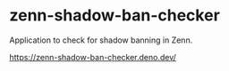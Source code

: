 # zenn-shadow-ban-checker

Application to check for shadow banning in Zenn.

https://zenn-shadow-ban-checker.deno.dev/
